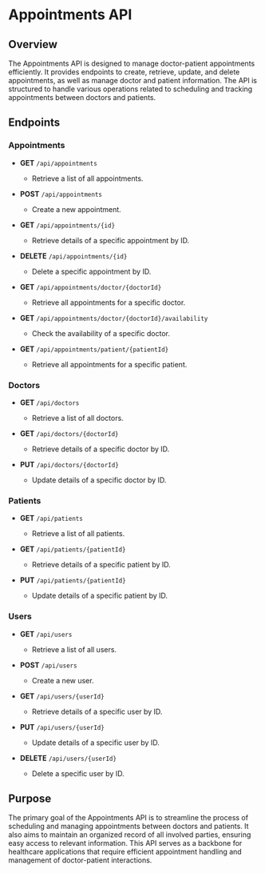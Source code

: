 # Appointments API

## Overview

The Appointments API is designed to manage doctor-patient appointments efficiently. It provides endpoints to 
create, retrieve, update, and delete appointments, as well as manage doctor and patient information. 
The API is structured to handle various operations related to scheduling and tracking appointments 
between doctors and patients.

## Endpoints

### Appointments

- **GET** `/api/appointments`
  - Retrieve a list of all appointments.

- **POST** `/api/appointments`
  - Create a new appointment.

- **GET** `/api/appointments/{id}`
  - Retrieve details of a specific appointment by ID.

- **DELETE** `/api/appointments/{id}`
  - Delete a specific appointment by ID.

- **GET** `/api/appointments/doctor/{doctorId}`
  - Retrieve all appointments for a specific doctor.

- **GET** `/api/appointments/doctor/{doctorId}/availability`
  - Check the availability of a specific doctor.

- **GET** `/api/appointments/patient/{patientId}`
  - Retrieve all appointments for a specific patient.

### Doctors

- **GET** `/api/doctors`
  - Retrieve a list of all doctors.

- **GET** `/api/doctors/{doctorId}`
  - Retrieve details of a specific doctor by ID.

- **PUT** `/api/doctors/{doctorId}`
  - Update details of a specific doctor by ID.

### Patients

- **GET** `/api/patients`
  - Retrieve a list of all patients.

- **GET** `/api/patients/{patientId}`
  - Retrieve details of a specific patient by ID.

- **PUT** `/api/patients/{patientId}`
  - Update details of a specific patient by ID.

### Users

- **GET** `/api/users`
  - Retrieve a list of all users.

- **POST** `/api/users`
  - Create a new user.

- **GET** `/api/users/{userId}`
  - Retrieve details of a specific user by ID.

- **PUT** `/api/users/{userId}`
  - Update details of a specific user by ID.

- **DELETE** `/api/users/{userId}`
  - Delete a specific user by ID.

## Purpose

The primary goal of the Appointments API is to streamline the process of scheduling and managing appointments 
between doctors and patients. It also aims to maintain an organized record of all involved parties, ensuring 
easy access to relevant information. This API serves as a backbone for healthcare applications that require 
efficient appointment handling and management of doctor-patient interactions.
